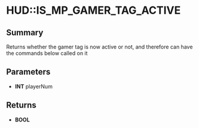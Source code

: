 # HUD::IS_MP_GAMER_TAG_ACTIVE

## Summary
Returns whether the gamer tag is now active or not, and therefore can have the commands below called on it

## Parameters
* **INT** playerNum

## Returns
* **BOOL**